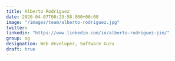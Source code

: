```yaml
---
title: Alberto Rodríguez
date: 2020-04-07T00:23:58.000+00:00
image: "/images/team/alberto-rodriguez.jpg"
twitter: 
linkedin: "https://www.linkedin.com/in/alberto-rodriguez-jim/"
group: sg
designation: Web developer, Software Guru
draft: true
---
```


